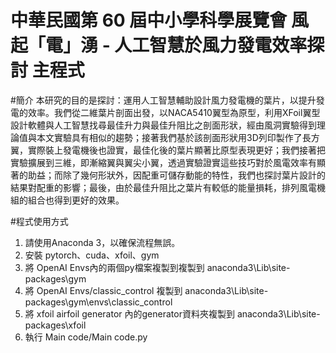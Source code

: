# 中華民國第 60 屆中小學科學展覽會 風起「電」湧 - 人工智慧於風力發電效率探討 主程式
#簡介
	本研究的目的是探討：運用人工智慧輔助設計風力發電機的葉片，以提升發電的效率。我們從二維葉片剖面出發，以NACA5410翼型為原型，利用XFoil翼型設計軟體與人工智慧找尋最佳升力與最佳升阻比之剖面形狀，經由風洞實驗得到理論值與本文實驗具有相似的趨勢；接著我們基於該剖面形狀用3D列印製作了長方翼，實際裝上發電機後也證實，最佳化後的葉片顯著比原型表現更好；我們接著把實驗擴展到三維，即漸縮翼與翼尖小翼，透過實驗證實這些技巧對於風電效率有顯著的助益；而除了幾何形狀外，因配重可儲存動能的特性，我們也探討葉片設計的結果對配重的影響；最後，由於最佳升阻比之葉片有較低的能量損耗，排列風電機組的組合也得到更好的效果。
  
#程式使用方式
1. 請使用Anaconda 3，以確保流程無誤。
2. 安裝 pytorch、cuda、xfoil、gym
3. 將 OpenAI Envs內的兩個py檔案複製到複製到 anaconda3\Lib\site-packages\gym
4. 將 OpenAI Envs/classic_control 複製到 anaconda3\Lib\site-packages\gym\envs\classic_control
5. 將 xfoil airfoil generator 內的generator資料夾複製到 anaconda3\Lib\site-packages\xfoil
6. 執行 Main code/Main code.py
